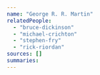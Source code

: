 ```yaml
---
name: "George R. R. Martin"
relatedPeople:
  - "bruce-dickinson"
  - "michael-crichton"
  - "stephen-fry"
  - "rick-riordan"
sources: []
summaries:
---
```


